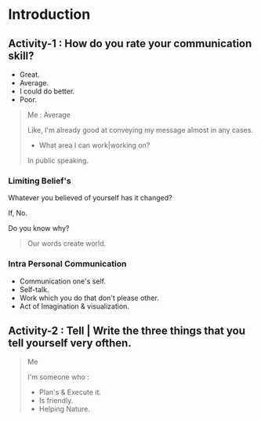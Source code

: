 # Introduction

## Activity-1 : How do you rate your communication skill?
- Great.
- Average.
- I could do better.
- Poor.

> Me : Average
> 
> Like, I'm already good at conveying my message almost in any cases.
> - What area I can work|working on?
> 
> In public speaking.

### Limiting Belief's
Whatever you believed of yourself has it changed?

If, No.

Do you know why?
> Our words create world.

### Intra Personal Communication
- Communication one's self.
- Self-talk.
- Work which you do that don't please other.
- Act of Imagination & visualization.

## Activity-2 : Tell | Write the three things that you tell yourself very ofthen.

> Me
> 
> I'm someone who :
> - Plan's & Execute it.
> - Is friendly.
> - Helping Nature.

